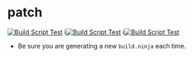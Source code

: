 # patch 

[![Build Script Test](https://github.com/devsecfranklin/game-server-dontstarvetogether/actions/workflows/build.yml/badge.svg)](https://github.com/devsecfranklin/game-server-dontstarvetogether/actions/workflows/build.yml) i[![Build Script Test](https://github.com/devsecfranklin/game-server-dontstarvetogether/actions/workflows/build.yml/badge.svg)](https://github.com/devsecfranklin/game-server-dontstarvetogether/actions/workflows/build.yml) i[![Build Script Test](https://github.com/devsecfranklin/game-server-dontstarvetogether/actions/workflows/build.yml/badge.svg)](https://github.com/devsecfranklin/game-server-dontstarvetogether/actions/workflows/build.yml)

* Be sure you are generating a new `build.ninja` each time.

